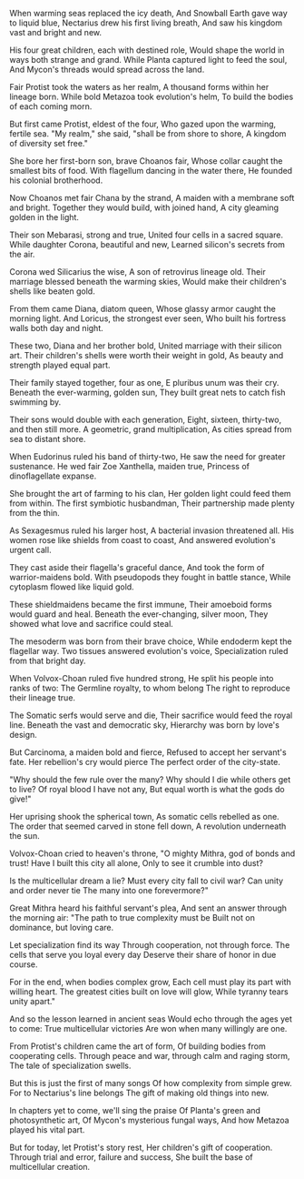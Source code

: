 When warming seas replaced the icy death,
And Snowball Earth gave way to liquid blue,
Nectarius drew his first living breath,
And saw his kingdom vast and bright and new.

His four great children, each with destined role,
Would shape the world in ways both strange and grand.
While Planta captured light to feed the soul,
And Mycon's threads would spread across the land.

Fair Protist took the waters as her realm,
A thousand forms within her lineage born.
While bold Metazoa took evolution's helm,
To build the bodies of each coming morn.

But first came Protist, eldest of the four,
Who gazed upon the warming, fertile sea.
"My realm," she said, "shall be from shore to shore,
A kingdom of diversity set free."

She bore her first-born son, brave Choanos fair,
Whose collar caught the smallest bits of food.
With flagellum dancing in the water there,
He founded his colonial brotherhood.

Now Choanos met fair Chana by the strand,
A maiden with a membrane soft and bright.
Together they would build, with joined hand,
A city gleaming golden in the light.

Their son Mebarasi, strong and true,
United four cells in a sacred square.
While daughter Corona, beautiful and new,
Learned silicon's secrets from the air.

Corona wed Silicarius the wise,
A son of retrovirus lineage old.
Their marriage blessed beneath the warming skies,
Would make their children's shells like beaten gold.

From them came Diana, diatom queen,
Whose glassy armor caught the morning light.
And Loricus, the strongest ever seen,
Who built his fortress walls both day and night.

These two, Diana and her brother bold,
United marriage with their silicon art.
Their children's shells were worth their weight in gold,
As beauty and strength played equal part.

Their family stayed together, four as one,
E pluribus unum was their cry.
Beneath the ever-warming, golden sun,
They built great nets to catch fish swimming by.

Their sons would double with each generation,
Eight, sixteen, thirty-two, and then still more.
A geometric, grand multiplication,
As cities spread from sea to distant shore.

When Eudorinus ruled his band of thirty-two,
He saw the need for greater sustenance.
He wed fair Zoe Xanthella, maiden true,
Princess of dinoflagellate expanse.

She brought the art of farming to his clan,
Her golden light could feed them from within.
The first symbiotic husbandman,
Their partnership made plenty from the thin.

As Sexagesmus ruled his larger host,
A bacterial invasion threatened all.
His women rose like shields from coast to coast,
And answered evolution's urgent call.

They cast aside their flagella's graceful dance,
And took the form of warrior-maidens bold.
With pseudopods they fought in battle stance,
While cytoplasm flowed like liquid gold.

These shieldmaidens became the first immune,
Their amoeboid forms would guard and heal.
Beneath the ever-changing, silver moon,
They showed what love and sacrifice could steal.

The mesoderm was born from their brave choice,
While endoderm kept the flagellar way.
Two tissues answered evolution's voice,
Specialization ruled from that bright day.

When Volvox-Choan ruled five hundred strong,
He split his people into ranks of two:
The Germline royalty, to whom belong
The right to reproduce their lineage true.

The Somatic serfs would serve and die,
Their sacrifice would feed the royal line.
Beneath the vast and democratic sky,
Hierarchy was born by love's design.

But Carcinoma, a maiden bold and fierce,
Refused to accept her servant's fate.
Her rebellion's cry would pierce
The perfect order of the city-state.

"Why should the few rule over the many?
Why should I die while others get to live?
Of royal blood I have not any,
But equal worth is what the gods do give!"

Her uprising shook the spherical town,
As somatic cells rebelled as one.
The order that seemed carved in stone fell down,
A revolution underneath the sun.

Volvox-Choan cried to heaven's throne,
"O mighty Mithra, god of bonds and trust!
Have I built this city all alone,
Only to see it crumble into dust?

Is the multicellular dream a lie?
Must every city fall to civil war?
Can unity and order never tie
The many into one forevermore?"

Great Mithra heard his faithful servant's plea,
And sent an answer through the morning air:
"The path to true complexity must be
Built not on dominance, but loving care.

Let specialization find its way
Through cooperation, not through force.
The cells that serve you loyal every day
Deserve their share of honor in due course.

For in the end, when bodies complex grow,
Each cell must play its part with willing heart.
The greatest cities built on love will glow,
While tyranny tears unity apart."

And so the lesson learned in ancient seas
Would echo through the ages yet to come:
True multicellular victories
Are won when many willingly are one.

From Protist's children came the art of form,
Of building bodies from cooperating cells.
Through peace and war, through calm and raging storm,
The tale of specialization swells.

But this is just the first of many songs
Of how complexity from simple grew.
For to Nectarius's line belongs
The gift of making old things into new.

In chapters yet to come, we'll sing the praise
Of Planta's green and photosynthetic art,
Of Mycon's mysterious fungal ways,
And how Metazoa played his vital part.

But for today, let Protist's story rest,
Her children's gift of cooperation.
Through trial and error, failure and success,
She built the base of multicellular creation.